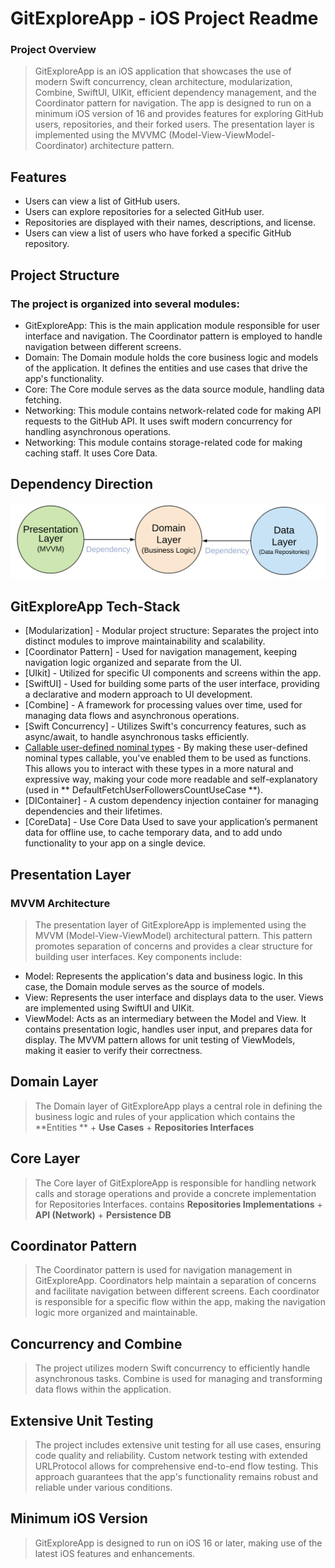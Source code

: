 # GitExploreApp - iOS Project Readme

### Project Overview

>GitExploreApp is an iOS application that showcases the use of modern Swift concurrency, clean architecture, modularization, Combine, SwiftUI, UIKit, efficient dependency management, and the Coordinator pattern for navigation. The app is designed to run on a minimum iOS version of 16 and provides features for exploring GitHub users, repositories, and their forked users. The presentation layer is implemented using the MVVMC (Model-View-ViewModel-Coordinator) architecture pattern.


## Features

- Users can view a list of GitHub users.
- Users can explore repositories for a selected GitHub user.
- Repositories are displayed with their names, descriptions, and license.
- Users can view a list of users who have forked a specific GitHub repository.

## Project Structure

### The project is organized into several modules:

- GitExploreApp: This is the main application module responsible for user interface and navigation. The Coordinator pattern is employed to handle navigation between different screens.
- Domain: The Domain module holds the core business logic and models of the application. It defines the entities and use cases that drive the app's functionality.
- Core: The Core module serves as the data source module, handling data fetching.
- Networking: This module contains network-related code for making API requests to the GitHub API. It uses swift modern concurrency for handling asynchronous operations.
- Networking: This module contains storage-related code for making caching staff. It uses Core Data.
## Dependency Direction
![Alt text](README_FILES/CleanArchitectureDependencies.png?raw=true "Modules Dependencies")

## GitExploreApp Tech-Stack

- [Modularization] - Modular project structure: Separates the project into distinct modules to improve maintainability and scalability.
- [Coordinator Pattern] - Used for navigation management, keeping navigation logic organized and separate from the UI.
- [UIkit] - Utilized for specific UI components and screens within the app.
- [SwiftUI] - Used for building some parts of the user interface, providing a declarative and modern approach to UI development.
- [Combine] - A framework for processing values over time, used for managing data flows and asynchronous operations.
- [Swift Concurrency] - Utilizes Swift's concurrency features, such as async/await, to handle asynchronous tasks efficiently.
- [Callable user-defined nominal types](https://github.com/apple/swift-evolution/blob/main/proposals/0253-callable.md) -  By making these user-defined nominal types callable, you've enabled them to be used as functions. This allows you to interact with these types in a more natural and expressive way, making your code more readable and self-explanatory (used in ** DefaultFetchUserFollowersCountUseCase **). 
- [DIContainer] - A custom dependency injection container for managing dependencies and their lifetimes.
- [CoreData] - Use Core Data Used to save your application’s permanent data for offline use, to cache temporary data, and to add undo functionality to your app on a single device.


## Presentation Layer

### MVVM Architecture

>The presentation layer of GitExploreApp is implemented using the MVVM (Model-View-ViewModel) architectural pattern. This pattern promotes separation of concerns and provides a clear structure for building user interfaces. Key components include:

- Model: Represents the application's data and business logic. In this case, the Domain module serves as the source of models.
- View: Represents the user interface and displays data to the user. Views are implemented using SwiftUI and UIKit.
- ViewModel: Acts as an intermediary between the Model and View. It contains presentation logic, handles user input, and prepares data for display. The MVVM pattern allows for unit testing of ViewModels, making it easier to verify their correctness.

## Domain Layer

>The Domain layer of GitExploreApp  plays a central role in defining the business logic and rules of your application which contains the  **Entities ** +  **Use Cases** +  **Repositories Interfaces**

## Core Layer

>The Core layer of GitExploreApp is responsible for handling network calls and storage operations and provide a concrete implementation for Repositories Interfaces. contains **Repositories Implementations** + **API (Network)** + **Persistence DB**

## Coordinator Pattern

>The Coordinator pattern is used for navigation management in GitExploreApp. Coordinators help maintain a separation of concerns and facilitate navigation between different screens. Each coordinator is responsible for a specific flow within the app, making the navigation logic more organized and maintainable.

## Concurrency and Combine

>The project utilizes modern Swift concurrency to efficiently handle asynchronous tasks. Combine is used for managing and transforming data flows within the application.


## Extensive Unit Testing

>The project includes extensive unit testing for all use cases, ensuring code quality and reliability. Custom network testing with extended URLProtocol allows for comprehensive end-to-end flow testing. This approach guarantees that the app's functionality remains robust and reliable under various conditions.

## Minimum iOS Version

>GitExploreApp is designed to run on iOS 16 or later, making use of the latest iOS features and enhancements.
